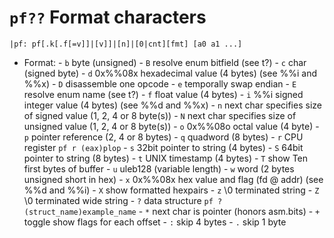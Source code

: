 <!-- TITLE: pf Format Characters -->

#  `pf??` Format characters


```text
|pf: pf[.k[.f[=v]]|[v]]|[n]|[0|cnt][fmt] [a0 a1 ...]
```

- Format: 
		- `b` byte (unsigned)
		- `B` resolve enum bitfield (see t?)
		- `c` char (signed byte)
		- `d` 0x%%08x hexadecimal value (4 bytes) (see %%i and %%x)
		- `D` disassemble one opcode
		- `e` temporally swap endian
		- `E` resolve enum name (see t?)
		- `f` float value (4 bytes)
		- `i` %%i signed integer value (4 bytes) (see %%d and %%x)
		- `n` next char specifies size of signed value (1, 2, 4 or 8 byte(s))
		- `N` next char specifies size of unsigned value (1, 2, 4 or 8 byte(s))
		- `o` 0x%%08o octal value (4 byte)
		- `p` pointer reference (2, 4 or 8 bytes)
		- `q` quadword (8 bytes)
		- `r` CPU register `pf r (eax)plop`
		- `s` 32bit pointer to string (4 bytes)
		- `S` 64bit pointer to string (8 bytes)
		- `t` UNIX timestamp (4 bytes)
		- `T` show Ten first bytes of buffer
		- `u` uleb128 (variable length)
		- `w` word (2 bytes unsigned short in hex)
		- `x` 0x%%08x hex value and flag (fd @ addr) (see %%d and %%i)
		- `X` show formatted hexpairs
		- `z` \0 terminated string
		- `Z` \0 terminated wide string
		- `?` data structure `pf ? (struct_name)example_name`
		- `*` next char is pointer (honors asm.bits)
		- `+` toggle show flags for each offset
		- `:` skip 4 bytes
		- `.` skip 1 byte
